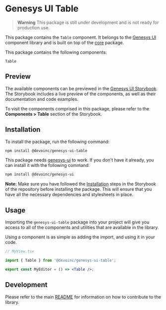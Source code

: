 # Genesys UI Table

> **Warning**
> This package is still under development and is not ready for production use.

This package contains the `Table` component. It belongs to the [Genesys UI](https://github.com/DevoInc/genesys-ui) component library and is built on top of the [core](https://github.com/DevoInc/genesys-ui/tree/master/packages/core) package.

This package contains the following components:

```
Table
```

## Preview

The available components can be previewed in the [Genesys UI Storybook](https://devoinc.github.io/genesys-ui/).
The Storybook includes a live preview of the components, as well as their documentation and code examples.

To visit the components comprised in this package, please refer to the **Components > Table** section of the Storybook.

## Installation

To install the package, run the following command:

```sh
npm install @devoinc/genesys-ui-table
```

This package needs [genesys-ui](https://www.npmjs.com/package/@devoinc/genesys-ui) to work. If you don't have it already, you can install it with the following command:

```sh
npm install @devoinc/genesys-ui
```

**Note:** Make sure you have followed the [Installation](https://devoinc.github.io/genesys-ui/?path=/docs/getting-started-installation--docs) steps in the Storybook of the repository before installing the package. This will ensure that you have all the necessary dependencies and stylesheets in place.

## Usage

Importing the `genesys-ui-table` package into your project will give you access to all of the components and utilities that are available in the library.

Using a component is as simple as adding the import, and using it in your code.

```jsx
// MyView.tsx

import { Table } from '@devoinc/genesys-ui-table';

export const MyEditor = () => <Table />;
```

## Development

Please refer to the main [README](https://github.com/DevoInc/genesys-ui#readme) for information on how to contribute to the library.
